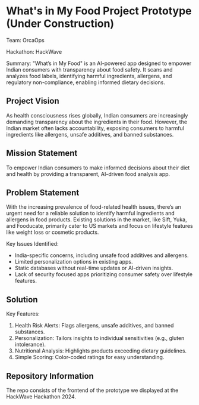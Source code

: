 # What's in My Food Project Prototype (Under Construction)

Team: OrcaOps

Hackathon: HackWave

Summary: "What’s in My Food" is an AI-powered app designed to empower Indian consumers with transparency about food safety. It scans and analyzes food labels, identifying harmful ingredients, allergens, and regulatory non-compliance, enabling informed dietary decisions.

## Project Vision

As health consciousness rises globally, Indian consumers are increasingly demanding transparency about the ingredients in their food. However, the Indian market often lacks accountability, exposing consumers to harmful ingredients like allergens, unsafe additives, and banned substances.

## Mission Statement 

To empower Indian consumers to make informed decisions about their diet and health by providing a transparent, AI-driven food analysis app.

## Problem Statement 

With the increasing prevalence of food-related health issues, there’s an urgent need for a reliable solution to identify harmful ingredients and allergens in food products. Existing solutions in the market, like Sift, Yuka, and Fooducate, primarily cater to US markets and focus on lifestyle features like weight loss or cosmetic products.

Key Issues Identified:

- India-specific concerns, including unsafe food additives and allergens.
- Limited personalization options in existing apps.
- Static databases without real-time updates or AI-driven insights.
- Lack of security focused apps prioritizing consumer safety over lifestyle features.

## Solution 

Key Features:
1. Health Risk Alerts: Flags allergens, unsafe additives, and banned substances.
2. Personalization: Tailors insights to individual sensitivities (e.g., gluten intolerance).
3. Nutritional Analysis: Highlights products exceeding dietary guidelines.
4. Simple Scoring: Color-coded ratings for easy understanding.

## Repository Information

The repo consists of the frontend of the prototype we displayed at the HackWave Hackathon 2024. 

